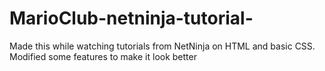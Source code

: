 # MarioClub-netninja-tutorial-
Made this while watching tutorials from NetNinja on HTML and basic CSS. Modified some features to make it look better
